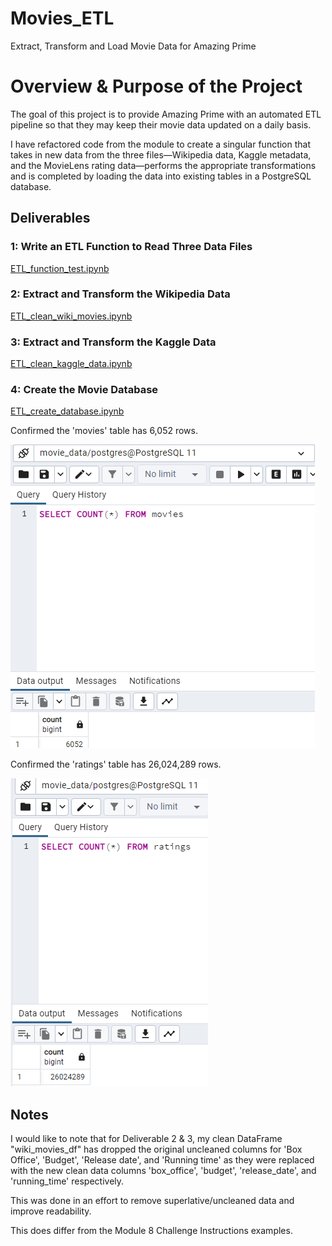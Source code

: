 # Movies_ETL
Extract, Transform and Load Movie Data for Amazing Prime

# Overview & Purpose of the Project 

The goal of this project is to provide Amazing Prime with an automated ETL pipeline so that they may keep their movie data updated on a daily basis. 

I have refactored code from the module to create a singular function that takes in new data from the three files—Wikipedia data, Kaggle metadata, and the MovieLens rating data—performs the appropriate transformations and is completed by loading the data into existing tables in a PostgreSQL database.

## Deliverables

### 1: Write an ETL Function to Read Three Data Files

[ETL_function_test.ipynb](https://github.com/ashleycvirga/Movies_ETL/blob/1c5b516f62ce1054698c7bc57843e11b65c137f9/ETL_function_test.ipynb)

### 2: Extract and Transform the Wikipedia Data

[ETL_clean_wiki_movies.ipynb](https://github.com/ashleycvirga/Movies_ETL/blob/1c5b516f62ce1054698c7bc57843e11b65c137f9/ETL_clean_wiki_movies.ipynb)

### 3: Extract and Transform the Kaggle Data

[ETL_clean_kaggle_data.ipynb](https://github.com/ashleycvirga/Movies_ETL/blob/c12c6b598e89873383b006d8283ad6ef045836aa/ETL_clean_kaggle_data.ipynb)

### 4: Create the Movie Database

[ETL_create_database.ipynb]()

Confirmed the 'movies' table has 6,052 rows.

![movies_query.png](Resources/movies_query.png)

Confirmed the 'ratings' table has 26,024,289 rows.

![ratings_query.png](Resources/ratings_query.png)

## Notes

I would like to note that for Deliverable 2 & 3, my clean DataFrame "wiki_movies_df" has dropped the original uncleaned columns for 'Box Office', 'Budget', 'Release date', and 'Running time' as they were replaced with the new clean data columns 'box_office', 'budget', 'release_date', and 'running_time' respectively.

This was done in an effort to remove superlative/uncleaned data and improve readability.

This does differ from the Module 8 Challenge Instructions examples. 
